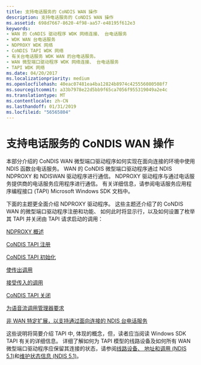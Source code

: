 ```yaml
---
title: 支持电话服务的 CoNDIS WAN 操作
description: 支持电话服务的 CoNDIS WAN 操作
ms.assetid: 698d7667-8620-4f98-aa57-e48195f612e3
keywords:
- WAN 的 CoNDIS 驱动程序 WDK 网络连接、 台电话服务
- WDK WAN 台电话服务
- NDPROXY WDK 网络
- CoNDIS TAPI WDK 网络
- 有关台电话服务 WDK WAN 的台电话服务。
- WAN 微型端口驱动程序 WDK 网络连接、 台电话服务
- TAPI WDK 网络
ms.date: 04/20/2017
ms.localizationpriority: medium
ms.openlocfilehash: 40eac07481ea4ba12824b8974c425556080508f7
ms.sourcegitcommit: a33b7978e22d5bb9f65ca7056f955319049a2e4c
ms.translationtype: MT
ms.contentlocale: zh-CN
ms.lasthandoff: 01/31/2019
ms.locfileid: "56565804"
---
```

# <a name="condis-wan-operations-that-support-telephonic-services"></a>支持电话服务的 CoNDIS WAN 操作





本部分介绍的 CoNDIS WAN 微型端口驱动程序如何实现在面向连接的环境中使用 NDIS 函数台电话服务。 WAN 的 CoNDIS 微型端口驱动程序通过 NDIS NDPROXY 和 NDISWAN 驱动程序进行通信。 NDPROXY 驱动程序与通过电话服务提供商的电话服务应用程序进行通信。 有关详细信息，请参阅电话服务应用程序编程接口 (TAPI) Microsoft Windows SDK 文档中。

下面的主题更全面介绍 NDPROXY 驱动程序。 这些主题还介绍了的 CoNDIS WAN 的微型端口驱动程序注册和功能、 如何此时将显示行，以及如何设置了枚举其 TAPI 并关闭由 TAPI 请求启动的调用：

[NDPROXY 概述](ndproxy-overview.md)

[CoNDIS TAPI 注册](condis-tapi-registration.md)

[CoNDIS TAPI 初始化](condis-tapi-initialization.md)

[使传出调用](making-outgoing-calls.md)

[接受传入的调用](accepting-incoming-calls.md)

[CoNDIS TAPI 关闭](condis-tapi-shutdown.md)

[为语音流调用管理器要求](call-manager-requirements-for-voice-streaming.md)

[非 WAN 特定扩展，以支持通过面向连接的 NDIS 台电话服务](non-wan-specific-extensions-to-support-telephonic-services-over-connec.md)

这些说明将简要介绍 TAPI 中, 体现的概念，但，读者应当阅读 Windows SDK TAPI 有关的详细信息。 详细了解如何为 TAPI 模型的线路设备及如何所有 WAN 微型端口驱动程序应保留其连接的状态，请参阅[线路设备、 地址和调用 (NDIS 5.1)](https://msdn.microsoft.com/library/windows/hardware/ff549181)和[维护状态信息 (NDIS 5.1)](https://msdn.microsoft.com/library/windows/hardware/ff549232)。

 

 





